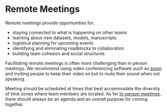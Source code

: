 # Remote Meetings

Remote meetings provide opportunities for:

* staying connected to what is happening on other teams
* learning about new datasets, models, manuscripts
* logistical planning for upcoming events
* identifying and eliminating roadblocks to collaboration
* building team cohesion and social structures

Facilitating remote meetings is often more challenging than in person meetings. We recommend using video conferencing software such as [zoom](https://zoom.us) and inviting people to keep their video on but to mute their sound when not speaking.

Meeting should be scheduled at times that best accommodate the diversity of time zones where team members are located. As for [In-person meetings](InPersonMeetings.md), there should always be an agenda and an overall purpose for coming together. 

